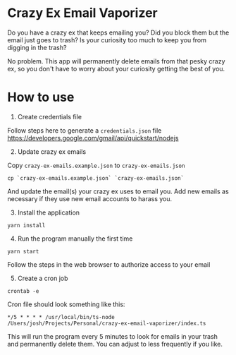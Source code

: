 # Crazy Ex Email Vaporizer

Do you have a crazy ex that keeps emailing you? Did you block them but the email just goes to trash? Is your curiosity too much to keep you from digging in the trash? 

No problem. This app will permanently delete emails from that pesky crazy ex, so you don't have to worry about your curiosity getting the best of you.

# How to use

1. Create credentials file

Follow steps here to generate a `credentials.json` file https://developers.google.com/gmail/api/quickstart/nodejs 

2. Update crazy ex emails

Copy `crazy-ex-emails.example.json` to `crazy-ex-emails.json` 

```shell
cp `crazy-ex-emails.example.json` `crazy-ex-emails.json` 
````

And update the email(s) your crazy ex uses to email you. Add new emails as necessary if they use new email accounts to harass you.

3. Install the application

```shell
yarn install
```

4. Run the program manually the first time

```shell
yarn start
```

Follow the steps in the web browser to authorize access to your email

5. Create a cron job

```shell
crontab -e
```

Cron file should look something like this: 

```text
*/5 * * * * /usr/local/bin/ts-node /Users/josh/Projects/Personal/crazy-ex-email-vaporizer/index.ts
```

This will run the program every 5 minutes to look for emails in your trash and permanently delete them. You can adjust to less frequently if you like. 





